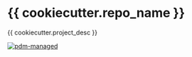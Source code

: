 # {{ cookiecutter.repo_name }}

{{ cookiecutter.project_desc }}

[![pdm-managed](https://img.shields.io/badge/pdm-managed-blueviolet)](https://pdm-project.org)
